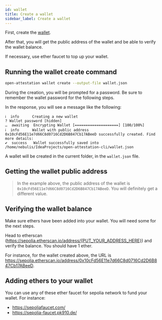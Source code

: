 ```yaml
---
id: wallet
title: Create a wallet
sidebar_label: Create a wallet
---
```


First, create the [wallet](/docs/docs-section/appendix/glossary#wallet). 

After that, you will get the public address of the wallet and be able to verify the wallet balance. 

If necessary, use ether faucet to top up your wallet.

## Running the wallet create command

```bash
open-attestation wallet create --output-file wallet.json
```

During the creation, you will be prompted for a password. Be sure to remember the wallet password for the following steps. 

In the response, you will see a message like the following:

```text
ℹ  info      Creating a new wallet
? Wallet password [hidden]
…  awaiting  Encrypting Wallet [====================] [100/100%]
ℹ  info      Wallet with public address 0x10cFd56E11e7d66C8d0716Cd2D6B847Cb17ABeeD successfully created. Find more details:
✔  success   Wallet successfully saved into /home/nebulis/IdeaProjects/open-attestation-cli/wallet.json
```

A wallet will be created in the current folder, in the `wallet.json` file.

## Getting the wallet public address

> In the example above, the public address of the wallet is `0x10cFd56E11e7d66C8d0716Cd2D6B847Cb17ABeeD`. You will definitely get a different value.

## Verifying the wallet balance
Make sure ethers have been added into your wallet. You will need some for the next steps. 

Head to etherscan (https://sepolia.etherscan.io/address/{PUT_YOUR_ADDRESS_HERE}) and verify the balance. You should have 1 ether. 

For instance, for the wallet created above, the URL is https://sepolia.etherscan.io/address/0x10cFd56E11e7d66C8d0716Cd2D6B847Cb17ABeeD.

## Adding ethers to your wallet
You can use any of these ether faucet for sepolia network to fund your wallet. For instance:

- <https://sepoliafaucet.com/>
- <https://sepolia-faucet.pk910.de/>

